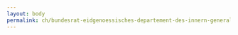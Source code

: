 ```yaml
---
layout: body
permalink: ch/bundesrat-eidgenoessisches-departement-des-innern-generalsekretariat-generalsekretariat-edi/
---
```


